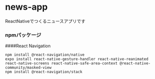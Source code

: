 # news-app
ReactNativeでつくるニュースアプリです

### npmパッケージ

####React Navigation
```
npm install @react-navigation/native
expo install react-native-gesture-handler react-native-reanimated react-native-screens react-native-safe-area-context @react-native-community/masked-view
npm install @react-navigation/stack
```
